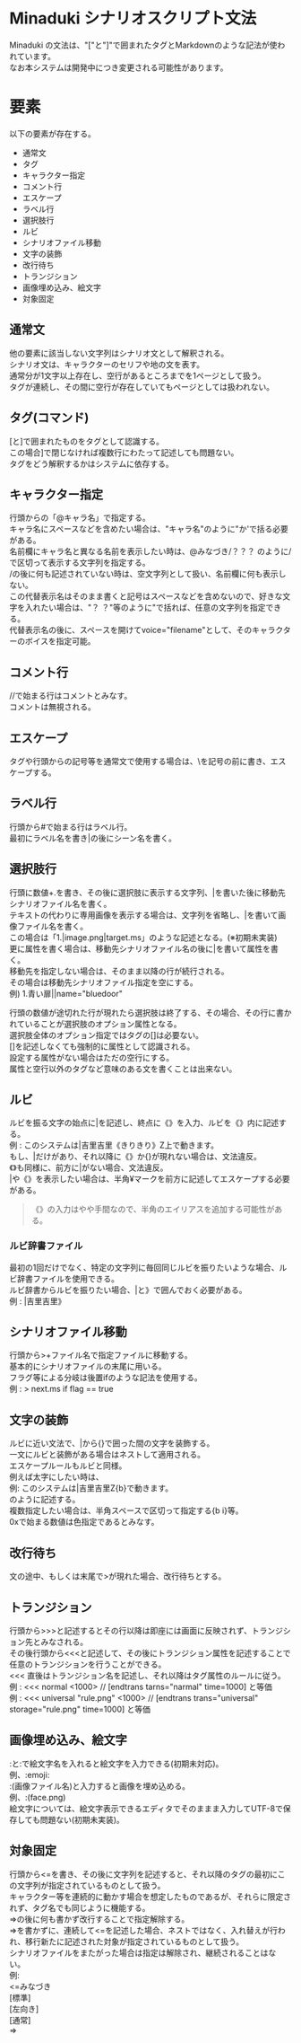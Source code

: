 # Minaduki シナリオスクリプト文法

Minaduki の文法は、"["と"]"で囲まれたタグとMarkdownのような記法が使われています。  
なお本システムは開発中につき変更される可能性があります。   

# 要素
以下の要素が存在する。
* 通常文
* タグ
* キャラクター指定
* コメント行
* エスケープ
* ラベル行
* 選択肢行
* ルビ
* シナリオファイル移動
* 文字の装飾
* 改行待ち
* トランジション
* 画像埋め込み、絵文字
* 対象固定

## 通常文
他の要素に該当しない文字列はシナリオ文として解釈される。  
シナリオ文は、キャラクターのセリフや地の文を表す。  
通常分が1文字以上存在し、空行があるところまでを1ページとして扱う。  
タグが連続し、その間に空行が存在していてもページとしては扱われない。  

## タグ(コマンド)
\[と\]で囲まれたものをタグとして認識する。  
この場合\]で閉じなければ複数行にわたって記述しても問題ない。  
タグをどう解釈するかはシステムに依存する。

## キャラクター指定
行頭からの「@キャラ名」で指定する。  
キャラ名にスペースなどを含めたい場合は、"キャラ名"のように"か'で括る必要がある。  
名前欄にキャラ名と異なる名前を表示したい時は、@みなづき/？？？ のように/で区切って表示する文字列を指定する。  
\/の後に何も記述されていない時は、空文字列として扱い、名前欄に何も表示しない。  
この代替表示名はそのまま書くと記号はスペースなどを含めないので、好きな文字を入れたい場合は、"？ ？"等のように"で括れば、任意の文字列を指定できる。  
代替表示名の後に、スペースを開けてvoice="filename"として、そのキャラクターのボイスを指定可能。  

## コメント行
//で始まる行はコメントとみなす。  
コメントは無視される。  

## エスケープ
タグや行頭からの記号等を通常文で使用する場合は、\\を記号の前に書き、エスケープする。  

## ラベル行
行頭から#で始まる行はラベル行。  
最初にラベル名を書き|の後にシーン名を書く。  

## 選択肢行
行頭に数値+.を書き、その後に選択肢に表示する文字列、\|を書いた後に移動先シナリオファイル名を書く。  
テキストの代わりに専用画像を表示する場合は、文字列を省略し、\|を書いて画像ファイル名を書く。  
この場合は「1.\|image.png\|target.ms」のような記述となる。(※初期未実装)  
更に属性を書く場合は、移動先シナリオファイル名の後に\|を書いて属性を書く。  
移動先を指定しない場合は、そのまま以降の行が続行される。  
その場合は移動先シナリオファイル指定を空にする。  
例) 1.青い扉||name="bluedoor"  

行頭の数値が途切れた行が現れたら選択肢は終了する、その場合、その行に書かれていることが選択肢のオプション属性となる。  
選択肢全体のオプション指定ではタグの[]は必要ない。  
[]を記述しなくても強制的に属性として認識される。  
設定する属性がない場合はただの空行にする。  
属性と空行以外のタグなど意味のある文を書くことは出来ない。  

## ルビ
ルビを振る文字の始点に\|を記述し、終点に《》を入力、ルビを《》内に記述する。  
例 : このシステムは\|吉里吉里《きりきり》Z上で動きます。  
もし、\|だけがあり、それ以降に《》か{}が現れない場合は、文法違反。  
《》も同様に、前方に\|がない場合、文法違反。  
\|や《》を表示したい場合は、半角¥マークを前方に記述してエスケープする必要がある。  
> 《》の入力はやや手間なので、半角のエイリアスを追加する可能性がある。

### ルビ辞書ファイル
最初の1回だけでなく、特定の文字列に毎回同じルビを振りたいような場合、ルビ辞書ファイルを使用できる。  
ルビ辞書からルビを振りたい場合、\|と》で囲んでおく必要がある。  
例 : \|吉里吉里》

## シナリオファイル移動
行頭から>+ファイル名で指定ファイルに移動する。  
基本的にシナリオファイルの末尾に用いる。  
フラグ等による分岐は後置ifのような記法を使用する。   
例 : > next.ms if flag == true  

## 文字の装飾
ルビに近い文法で、|から{}で囲った間の文字を装飾する。  
一文にルビと装飾がある場合はネストして適用される。  
エスケープルールもルビと同様。  
例えば太字にしたい時は、  
例: このシステムは|吉里吉里Z{b}で動きます。  
のように記述する。  
複数指定したい場合は、半角スペースで区切って指定する{b i}等。  
0xで始まる数値は色指定であるとみなす。  

## 改行待ち
文の途中、もしくは末尾で>が現れた場合、改行待ちとする。  

## トランジション
行頭から>>>と記述するとその行以降は即座には画面に反映されず、トランジション先とみなされる。  
その後行頭から<<<と記述して、その後にトランジション属性を記述することで任意のトランジションを行うことができる。  
<<< 直後はトランジション名を記述し、それ以降はタグ属性のルールに従う。  
例 : <<< normal <1000> // [endtrans tarns="narmal" time=1000] と等価  
例 : <<< universal "rule.png" <1000> // [endtrans trans="universal" storage="rule.png" time=1000] と等価  

## 画像埋め込み、絵文字
\:と\:で絵文字名を入れると絵文字を入力できる(初期未対応)。  
例、\:emoji\:  
\:(画像ファイル名)と入力すると画像を埋め込める。  
例、\:(face.png)  
絵文字については、絵文字表示できるエディタでそのままま入力してUTF-8で保存しても問題ない(初期未実装)。  

## 対象固定
行頭から<=を書き、その後に文字列を記述すると、それ以降のタグの最初にこの文字列が指定されているものとして扱う。  
キャラクター等を連続的に動かす場合を想定したものであるが、それらに限定されず、タグ名でも同じように機能する。  
\=>の後に何も書かず改行することで指定解除する。  
\=>を書かずに、連続して\<=を記述した場合、ネストではなく、入れ替えが行われ、移行新たに記述された対象が指定されているものとして扱う。  
シナリオファイルをまたがった場合は指定は解除され、継続されることはない。  
例:  
\<=みなづき  
\[標準\]  
\[左向き\]  
\[通常\]  
\=>  
